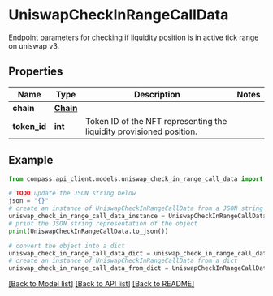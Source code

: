 # UniswapCheckInRangeCallData

Endpoint parameters for checking if liquidity position is in active tick range on uniswap v3.

## Properties

Name | Type | Description | Notes
------------ | ------------- | ------------- | -------------
**chain** | [**Chain**](Chain.md) |  | 
**token_id** | **int** | Token ID of the NFT representing the liquidity provisioned position. | 

## Example

```python
from compass.api_client.models.uniswap_check_in_range_call_data import UniswapCheckInRangeCallData

# TODO update the JSON string below
json = "{}"
# create an instance of UniswapCheckInRangeCallData from a JSON string
uniswap_check_in_range_call_data_instance = UniswapCheckInRangeCallData.from_json(json)
# print the JSON string representation of the object
print(UniswapCheckInRangeCallData.to_json())

# convert the object into a dict
uniswap_check_in_range_call_data_dict = uniswap_check_in_range_call_data_instance.to_dict()
# create an instance of UniswapCheckInRangeCallData from a dict
uniswap_check_in_range_call_data_from_dict = UniswapCheckInRangeCallData.from_dict(uniswap_check_in_range_call_data_dict)
```
[[Back to Model list]](../README.md#documentation-for-models) [[Back to API list]](../README.md#documentation-for-api-endpoints) [[Back to README]](../README.md)


